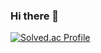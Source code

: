### Hi there 👋


[![Solved.ac Profile](http://mazassumnida.wtf/api/generate_badge?boj=bogyung1)](https://solved.ac/bogyung1)
<!--
![Anurag's GitHub stats](https://github-readme-stats.vercel.app/api?username=bogyung1&show_icons=true&theme=buefy)
-->


<!--
**bogyung1/bogyung1** is a ✨ _special_ ✨ repository because its `README.md` (this file) appears on your GitHub profile.

Here are some ideas to get you started:

- 🔭 I’m currently working on ...
- 🌱 I’m currently learning ...
- 👯 I’m looking to collaborate on ...
- 🤔 I’m looking for help with ...
- 💬 Ask me about ...
- 📫 How to reach me: ...
- 😄 Pronouns: ...
- ⚡ Fun fact: ...
-->
